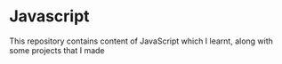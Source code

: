 # Javascript
This repository contains content of JavaScript which I learnt, along with some projects that I made
